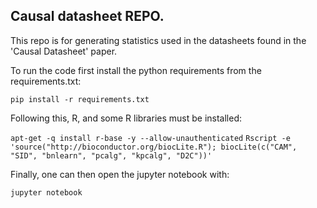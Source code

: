 ## Causal datasheet REPO. 

This repo is for generating statistics used in the datasheets found in the 'Causal Datasheet' paper.

To run the code first install the python requirements from the requirements.txt:

`pip install -r requirements.txt`

Following this, R, and some R libraries must be installed:

`apt-get -q install r-base -y --allow-unauthenticated`
`Rscript -e 'source("http://bioconductor.org/biocLite.R"); biocLite(c("CAM", "SID", "bnlearn", "pcalg", "kpcalg", "D2C"))'`

Finally, one can then open the jupyter notebook with:

`jupyter notebook`